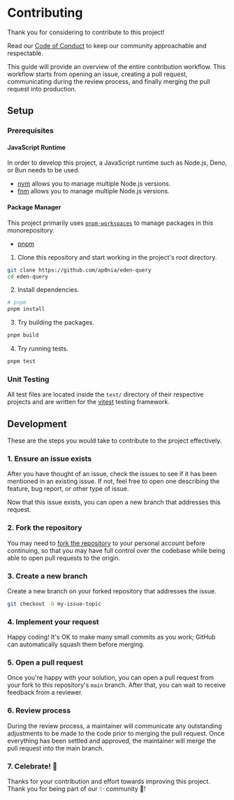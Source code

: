# Contributing

Thank you for considering to contribute to this project!

Read our [Code of Conduct](./CODE_OF_CONDUCT.md) to keep our community approachable and respectable.

This guide will provide an overview of the entire contribution workflow.
This workflow starts from opening an issue, creating a pull request,
communicating during the review process, and finally merging the pull request into production.

## Setup

### Prerequisites

#### JavaScript Runtime

In order to develop this project, a JavaScript runtime such as Node.js, Deno, or Bun needs to be used.

- [nvm](https://github.com/nvm-sh/nvm) allows you to manage multiple Node.js versions.
- [fnm](https://github.com/Schniz/fnm) allows you to manage multiple Node.js versions.

#### Package Manager

This project primarily uses [`pnpm-workspaces`](https://pnpm.io/workspaces) to manage packages
in this monorepository.

- [pnpm](https://pnpm.io)

1. Clone this repository and start working in the project's root directory.

```sh
git clone https://github.com/ap0nia/eden-query
cd eden-query
```

2. Install dependencies.

```sh
# pnpm
pnpm install
```

3. Try building the packages.

```sh
pnpm build
```

4. Try running tests.

```sh
pnpm test
```

### Unit Testing

All test files are located inside the `test/` directory of their respective projects and
are written for the [vitest](https://vitest.dev) testing framework.

## Development

These are the steps you would take to contribute to the project effectively.

### 1. Ensure an issue exists

After you have thought of an issue, check the issues to see if it has been mentioned in an existing issue.
If not, feel free to open one describing the feature, bug report, or other type of issue.

Now that this issue exists, you can open a new branch that addresses this request.

### 2. Fork the repository

You may need to [fork the repository](https://docs.github.com/en/pull-requests/collaborating-with-pull-requests/working-with-forks/fork-a-repo)
to your personal account before continuing, so that you may have full control over the codebase
while being able to open pull requests to the origin.

### 3. Create a new branch

Create a new branch on your forked repository that addresses the issue.

```sh
git checkout -b my-issue-topic
```

### 4. Implement your request

Happy coding! It's OK to make many small commits as you work; GitHub can automatically squash them before merging.

### 5. Open a pull request

Once you're happy with your solution, you can open a pull request from your fork to this
repository's `main` branch. After that, you can wait to receive feedback from a reviewer.

### 6. Review process

During the review process, a maintainer will communicate any outstanding adjustments to be made
to the code prior to merging the pull request. Once everything has been settled and approved,
the maintainer will merge the pull request into the main branch.

### 7. Celebrate! 🎉

Thanks for your contribution and effort towards improving this project.
Thank you for being part of our ✨ community 💖!
